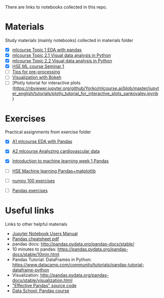 There are links to notebooks collected in this repo.
# Materials
  Study materials (mainly notebooks) collected in materials folder
- [X] [mlcourse Topic 1 EDA with pandas](https://www.kaggle.com/kashnitsky/topic-1-exploratory-data-analysis-with-pandas)
- [X] [mlcourse Topic 2.1 Visual data analysis in Python](https://mlcourse.ai/articles/topic2-visual-data-analysis-in-python/)
- [X] [mlcourse Topic 2.2 Visual data analysis in Python](https://mlcourse.ai/articles/topic2-part2-seaborn-plotly/)
- [X] [HSE ML course Seminar 1](https://github.com/esokolov/ml-course-hse/blob/master/2019-fall/seminars/sem01-intro.ipynb)
- [ ] [Tips for pre-processing](https://www.kaggle.com/shravankoninti/python-data-pre-processing-handy-tips)
- [ ] [Visualization with Bokeh](https://www.kaggle.com/sitask/tutorial-visualization-with-bokeh)
- [ ] [Plotly tutorial for interactive plots (https://nbviewer.jupyter.org/github/Yorko/mlcourse.ai/blob/master/jupyter_english/tutorials/plotly_tutorial_for_interactive_plots_sankovalev.ipynb)

# Exercises
  Practical assignments from exercise folder
- [X] [A1 mlcourse EDA with Pandas](https://www.kaggle.com/kashnitsky/a1-demo-pandas-and-uci-adult-dataset)
- [X] [A2 mlcourse Analyzing cardiovascular data](https://www.kaggle.com/kashnitsky/a2-demo-analyzing-cardiovascular-data)
- [X] [Introduction to machine learning week 1 Pandas](https://openedu.ru/course/hse/INTRML/)
- [ ] [HSE Machine learning Pandas+matplotlib](https://github.com/esokolov/ml-course-hse/blob/master/2019-fall/homeworks-practice/homework-practice-01.ipynb)
- [ ] [numpy 100 exercises](https://github.com/rougier/numpy-100)
- [ ] [Pandas exercises](https://github.com/guipsamora/pandas_exercises/)


# Useful links
  Links to other helpful materials
- [Jupyter Notebook Users Manual](https://jupyter.brynmawr.edu/services/public/dblank/Jupyter%20Notebook%20Users%20Manual.ipynb)
- [Pandas cheatsheet pdf](https://github.com/pandas-dev/pandas/blob/master/doc/cheatsheet/Pandas_Cheat_Sheet.pdf)
- pandas docs: http://pandas.pydata.org/pandas-docs/stable/
- 10 minutes to pandas: https://pandas.pydata.org/pandas-docs/stable/10min.html
- Pandas Tutorial: DataFrames in Python: https://www.datacamp.com/community/tutorials/pandas-tutorial-dataframe-python
- Visualization: http://pandas.pydata.org/pandas-docs/stable/visualization.html
- ["Effective Pandas" source code](https://github.com/TomAugspurger/effective-pandas)
- [Data School: Pandas course](https://github.com/justmarkham/pandas-videos) 
